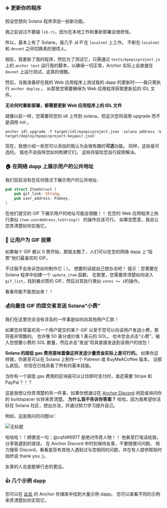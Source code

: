 ### ✈️ 更新你的程序

假设您想向 Solana 程序添加一些新功能。

我之前说过不要碰 `lib.rs`，因为在本地工作和重新部署会很奇怪。

所以，基本上有了 Solana，我几乎 *从不* 在 `localnet` 上工作。 不断在 `localnet` 和 `devnet` 之间切换真的很烦人。

相反，我更新了我的程序，然后为了测试它，只需通过 `tests/myepicproject.js` 上的 `anchor test` 运行我的脚本，以确保一切正常，Anchor 实际上会直接在 `devnet` 上运行测试，这真的很酷。

然后，当我准备好在我的 Web 应用程序上测试我的 dapp 的更新时——我只需执行 `anchor deploy` 。 从那里您需要确保为 Web 应用程序获取更新后的 IDL 文件。

**无论何时重新部署，都需要更新 Web 应用程序上的 IDL 文件**

就像以前一样，您需要将您的 idl 上传到 solana，但这次您将调用 upgrade 而不是调用 init 。
```
anchor idl upgrade -f target/idl/myepicproject.json `solana address -k target/deploy/myepicproject-keypair.json`
```

现在，我想介绍一些您可以添加的我认为会很有趣的**可选**功能。 同样，这些是可选的。 我也不会指导您如何构建它们。 这些将留给您自行探索解决。

### 🏠 在网络 dapp 上展示用户的公共地址

我们目前没有在任何情况下展示用户的公共地址:

```rust
pub struct ItemStruct {
    pub gif_link: String,
    pub user_address: Pubkey,
}
```

在他们提交的 GIF 下展示用户的地址可能会很酷！！ 在您的 Web 应用程序上执行类似 `item.userAddress.toString() ` 的操作应该可行。 如果您愿意，我会让您弄清楚如何实施它。

### 🙉 让用户为 GIF 投票

如果每个 GIF 都以 0 票开始，那就太酷了，人们可以在您的网络 dapp 上“投票”他们最喜欢的 GIF。

不过我不会告诉您如何制作它；）。 想要的话就自己想办法吧！ 提示：您需要在 Solana 程序中创建一个 `update_item` 函数。 在那里，您需要弄清楚如何进入 `gif_list`，找到被点赞的 GIF，然后对其执行类似 `votes += 1`的操作。

看看你能不能想出来！！

### 💰向最佳 GIF 的提交者发送 Solana“小费”

我们在这里完全没有涉及的一件事是如何向其他用户汇款！

如果您非常喜欢另一个用户提交的某个 GIF 以至于您可以向该用户发送小费，那将是非常酷的。 也许像 50 美分或价值 1 美元的 SOL。 也许您会点击“小费”，输入您想要小费的 SOL 数量，然后点击“发送”将其直接发送到该用户的钱包！

**Solana 的超低 gas 费用意味着像这样发送少量资金实际上是可行的。** 如果你这样做，你甚至可以在 Solana 上制作一个 Patreon 或 BuyMeACoffee 版本。 没那么疯狂。 你现在已经具备了所有的基本技能。

当你有一个超低 gas 费用的区块链可以让你即时支付时，谁还需要 Stripe 和 PayPal？！？

这是我想让你弄清楚的另一件事，如果你想通过在 [Anchor Discord](https://discord.gg/8HwmBtt2ss) 闲逛或询问你的 buildspacer 伙伴来弄清楚。 **为什么我不告诉你答案？** 哈哈，因为我希望你活跃在 Solana 社区，想出办法，并通过努力学习提升自己。

例如，这是我问的问题lol：

![无标题](https://i.imgur.com/b94aOcG.png)

哈哈哈！！顺便说一句：@cqfd#6977 是绝对传奇人物！！ 他甚至打电话给我，分享我遇到的错误。 在 Anchor Discord 中时刻保持友善，不要随便问问题。 努力搜索 Discord，看看是否有其他人遇到过与您相同的问题，并在有人提供帮助时始终说 thank you ;)。

友善的人总是能够行走的更远。

### 👍 几个示例 dapp

您可以在 [此处](https://github.com/project-serum/anchor/tree/master/tests) 的 Anchor 存储库中找到大量示例 dapp。 您可以查看不同的示例来弄清楚如何实现它。



